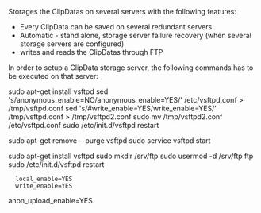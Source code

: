 Storages the ClipDatas on several servers with the following features:
 - Every ClipData can be saved on several redundant servers
 - Automatic - stand alone, storage server failure recovery (when several storage servers are configured)
 - writes and reads the ClipDatas through FTP


In order to setup a ClipData storage server, the following commands has to be executed on that server:

sudo apt-get install vsftpd
sed 's/anonymous_enable=NO/anonymous_enable=YES/' /etc/vsftpd.conf > /tmp/vsftpd.conf
sed 's/#write_enable=YES/write_enable=YES/' /tmp/vsftpd.conf > /tmp/vsftpd2.conf
sudo mv /tmp/vsftpd2.conf /etc/vsftpd.conf
sudo /etc/init.d/vsftpd restart

sudo apt-get remove --purge vsftpd
sudo service vsftpd start





sudo apt-get install vsftpd
sudo mkdir /srv/ftp
sudo usermod -d /srv/ftp ftp
sudo /etc/init.d/vsftpd restart

      local_enable=YES
      write_enable=YES

anon_upload_enable=YES

